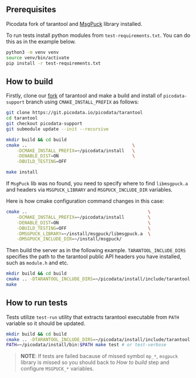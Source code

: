## Prerequisites
Picodata fork of tarantool and
[MsgPuck](https://github.com/rtsisyk/msgpuck) library installed.

To run tests install python modules from `test-requirements.txt`.
You can do this as in the example below.
```bash
python3 -m venv venv
source venv/bin/activate
pip install -r test-requirements.txt
```

## How to build
Firstly, clone our [fork](https://git.picodata.io/picodata/tarantool) of tarantool and make a build and install of `picodata-support` branch using `CMAKE_INSTALL_PREFIX` as follows:
```bash
git clone https://git.picodata.io/picodata/tarantool
cd tarantool
git checkout picodata-support
git submodule update --init --recursive

mkdir build && cd build
cmake ..										\
	-DCMAKE_INSTALL_PREFIX=~/picodata/install	\
	-DENABLE_DIST=ON							\
	-DBUILD_TESTING=OFF

make install
```

If `MsgPuck` lib was no found, you need to specify where to find
`libmsgpuck.a` and headers via `MSGPUCK_LIBRARY` and `MSGPUCK_INCLUDE_DIR`
variables.

Here is how cmake configuration command changes in this case:
```bash
cmake ..                                              \
	-DCMAKE_INSTALL_PREFIX=~/picodata/install         \
	-DENABLE_DIST=ON                                  \
	-DBUILD_TESTING=OFF                               \
	-DMSGPUCK_LIBRARY=~/install/msgpuck/libmsgpuck.a  \
	-DMSGPUCK_INCLUDE_DIR=~/install/msgpuck/
```

Then build the server as in the following example.
`TARANTOOL_INCLUDE_DIRS` specifies the path to the tarantool public
API headers you have installed, such as `module.h` and etc.

```bash
mkdir build && cd build
cmake .. -DTARANTOOL_INCLUDE_DIRS=~/picodata/install/include/tarantool
make
```

## How to run tests
Tests utilize `test-run` utility that extracts tarantool executable from
`PATH` variable so it should be updated.
```bash
mkdir build && cd build
cmake .. -DTARANTOOL_INCLUDE_DIRS=~/picodata/install/include/tarantool
PATH=~/picodata/install/bin:$PATH make test # or test-verbose
```


> **NOTE**: If tests are failed bacause of missed symbol `mp_*`,
> `msgpuck` library is missed so you should back to *How to build* step
> and configure `MSGPUCK_*` variables.
